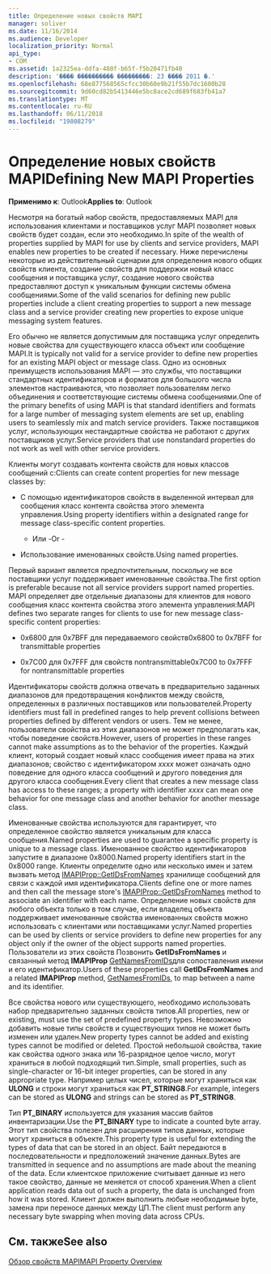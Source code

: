 ```yaml
---
title: Определение новых свойств MAPI
manager: soliver
ms.date: 11/16/2014
ms.audience: Developer
localization_priority: Normal
api_type:
- COM
ms.assetid: 1a2325ea-ddfa-480f-b65f-f5b20471fb40
description: '���� ���������� ���������: 23 ���� 2011 �.'
ms.openlocfilehash: 68e877568565cfcc30b60e9b21f55b7dc1600b28
ms.sourcegitcommit: 9d60cd82b5413446e5bc8ace2cd689f683fb41a7
ms.translationtype: MT
ms.contentlocale: ru-RU
ms.lasthandoff: 06/11/2018
ms.locfileid: "19808279"
---
```

# <a name="defining-new-mapi-properties"></a><span data-ttu-id="25b40-103">Определение новых свойств MAPI</span><span class="sxs-lookup"><span data-stu-id="25b40-103">Defining New MAPI Properties</span></span>

  
  
<span data-ttu-id="25b40-104">**Применимо к**: Outlook</span><span class="sxs-lookup"><span data-stu-id="25b40-104">**Applies to**: Outlook</span></span> 
  
<span data-ttu-id="25b40-105">Несмотря на богатый набор свойств, предоставляемых MAPI для использования клиентами и поставщиков услуг MAPI позволяет новых свойств будет создан, если это необходимо.</span><span class="sxs-lookup"><span data-stu-id="25b40-105">In spite of the wealth of properties supplied by MAPI for use by clients and service providers, MAPI enables new properties to be created if necessary.</span></span> <span data-ttu-id="25b40-106">Ниже перечислены некоторые из действительный сценарии для определения нового общих свойств клиента, создание свойств для поддержки новый класс сообщения и поставщика услуг, создание нового свойства предоставляют доступ к уникальным функции системы обмена сообщениями.</span><span class="sxs-lookup"><span data-stu-id="25b40-106">Some of the valid scenarios for defining new public properties include a client creating properties to support a new message class and a service provider creating new properties to expose unique messaging system features.</span></span>
  
<span data-ttu-id="25b40-107">Его обычно не является допустимым для поставщика услуг определить новые свойства для существующего класса объект или сообщение MAPI.</span><span class="sxs-lookup"><span data-stu-id="25b40-107">It is typically not valid for a service provider to define new properties for an existing MAPI object or message class.</span></span> <span data-ttu-id="25b40-108">Одно из основных преимуществ использования MAPI — это службы, что поставщики стандартных идентификаторов и форматов для большого числа элементов настраиваются, что позволяет пользователям легко объединения и соответствующие системы обмена сообщениями.</span><span class="sxs-lookup"><span data-stu-id="25b40-108">One of the primary benefits of using MAPI is that standard identifiers and formats for a large number of messaging system elements are set up, enabling users to seamlessly mix and match service providers.</span></span> <span data-ttu-id="25b40-109">Также поставщиков услуг, использующих нестандартные свойства не работают с других поставщиков услуг.</span><span class="sxs-lookup"><span data-stu-id="25b40-109">Service providers that use nonstandard properties do not work as well with other service providers.</span></span> 
  
<span data-ttu-id="25b40-110">Клиенты могут создавать контента свойств для новых классов сообщений с:</span><span class="sxs-lookup"><span data-stu-id="25b40-110">Clients can create content properties for new message classes by:</span></span>
  
- <span data-ttu-id="25b40-111">С помощью идентификаторов свойств в выделенной интервал для сообщения класс контента свойства этого элемента управления.</span><span class="sxs-lookup"><span data-stu-id="25b40-111">Using property identifiers within a designated range for message class-specific content properties.</span></span>
    
    - <span data-ttu-id="25b40-112">Или -</span><span class="sxs-lookup"><span data-stu-id="25b40-112">Or -</span></span>
    
- <span data-ttu-id="25b40-113">Использование именованных свойств.</span><span class="sxs-lookup"><span data-stu-id="25b40-113">Using named properties.</span></span> 
    
<span data-ttu-id="25b40-114">Первый вариант является предпочтительным, поскольку не все поставщики услуг поддерживает именованные свойства.</span><span class="sxs-lookup"><span data-stu-id="25b40-114">The first option is preferable because not all service providers support named properties.</span></span> <span data-ttu-id="25b40-115">MAPI определяет две отдельные диапазоны для клиентов для нового сообщения класс контента свойства этого элемента управления:</span><span class="sxs-lookup"><span data-stu-id="25b40-115">MAPI defines two separate ranges for clients to use for new message class-specific content properties:</span></span>
  
- <span data-ttu-id="25b40-116">0x6800 для 0x7BFF для передаваемого свойств</span><span class="sxs-lookup"><span data-stu-id="25b40-116">0x6800 to 0x7BFF for transmittable properties</span></span>
    
- <span data-ttu-id="25b40-117">0x7C00 для 0x7FFF для свойств nontransmittable</span><span class="sxs-lookup"><span data-stu-id="25b40-117">0x7C00 to 0x7FFF for nontransmittable properties</span></span>
    
<span data-ttu-id="25b40-118">Идентификаторы свойств должна отвечать в предварительно заданных диапазонов для предотвращения конфликтов между свойств, определенных в различных поставщиков или пользователей.</span><span class="sxs-lookup"><span data-stu-id="25b40-118">Property identifiers must fall in predefined ranges to help prevent collisions between properties defined by different vendors or users.</span></span> <span data-ttu-id="25b40-119">Тем не менее, пользователи свойства из этих диапазонов не может предполагать как, чтобы поведение свойств.</span><span class="sxs-lookup"><span data-stu-id="25b40-119">However, users of properties in these ranges cannot make assumptions as to the behavior of the properties.</span></span> <span data-ttu-id="25b40-120">Каждый клиент, который создает новый класс сообщения имеет права на этих диапазонов; свойство с идентификатором _xxxx_ может означать одно поведение для одного класса сообщений и другого поведения для другого класса сообщения.</span><span class="sxs-lookup"><span data-stu-id="25b40-120">Every client that creates a new message class has access to these ranges; a property with identifier  _xxxx_ can mean one behavior for one message class and another behavior for another message class.</span></span> 
  
<span data-ttu-id="25b40-121">Именованные свойства используются для гарантирует, что определенное свойство является уникальным для класса сообщения.</span><span class="sxs-lookup"><span data-stu-id="25b40-121">Named properties are used to guarantee a specific property is unique to a message class.</span></span> <span data-ttu-id="25b40-122">Именованное свойство идентификаторов запустите в диапазоне 0x8000.</span><span class="sxs-lookup"><span data-stu-id="25b40-122">Named property identifiers start in the 0x8000 range.</span></span> <span data-ttu-id="25b40-123">Клиенты определите одно или несколько имен и затем вызвать метод [IMAPIProp::GetIDsFromNames](imapiprop-getidsfromnames.md) хранилище сообщений для связи с каждой имя идентификатора.</span><span class="sxs-lookup"><span data-stu-id="25b40-123">Clients define one or more names and then call the message store's [IMAPIProp::GetIDsFromNames](imapiprop-getidsfromnames.md) method to associate an identifier with each name.</span></span> <span data-ttu-id="25b40-124">Определение новых свойств для любого объекта только в том случае, если владелец объекта поддерживает именованные свойства именованных свойств можно использовать с клиентами или поставщиками услуг.</span><span class="sxs-lookup"><span data-stu-id="25b40-124">Named properties can be used by clients or service providers to define new properties for any object only if the owner of the object supports named properties.</span></span> <span data-ttu-id="25b40-125">Пользователи из этих свойств Позвонить **GetIDsFromNames** и связанный метод **IMAPIProp** [GetNamesFromIDs](imapiprop-getnamesfromids.md)для сопоставления имени и его идентификатор.</span><span class="sxs-lookup"><span data-stu-id="25b40-125">Users of these properties call **GetIDsFromNames** and a related **IMAPIProp** method, [GetNamesFromIDs](imapiprop-getnamesfromids.md), to map between a name and its identifier.</span></span>
  
<span data-ttu-id="25b40-126">Все свойства нового или существующего, необходимо использовать набор предварительно заданных свойств типов.</span><span class="sxs-lookup"><span data-stu-id="25b40-126">All properties, new or existing, must use the set of predefined property types.</span></span> <span data-ttu-id="25b40-127">Невозможно добавить новые типы свойств и существующих типов не может быть изменен или удален.</span><span class="sxs-lookup"><span data-stu-id="25b40-127">New property types cannot be added and existing types cannot be modified or deleted.</span></span> <span data-ttu-id="25b40-128">Простой небольшой свойства, такие как свойства одного знака или 16-разрядное целое число, могут храниться в любой подходящий тип.</span><span class="sxs-lookup"><span data-stu-id="25b40-128">Simple, small properties, such as single-character or 16-bit integer properties, can be stored in any appropriate type.</span></span> <span data-ttu-id="25b40-129">Например целых чисел, которые могут храниться как **ULONG** и строки могут храниться как **PT_STRING8**.</span><span class="sxs-lookup"><span data-stu-id="25b40-129">For example, integers can be stored as **ULONG** and strings can be stored as **PT_STRING8**.</span></span> 
  
<span data-ttu-id="25b40-130">Тип **PT_BINARY** используется для указания массив байтов инвентаризации.</span><span class="sxs-lookup"><span data-stu-id="25b40-130">Use the **PT_BINARY** type to indicate a counted byte array.</span></span> <span data-ttu-id="25b40-131">Этот тип свойства полезен для расширения типов данных, которые могут храниться в объекте.</span><span class="sxs-lookup"><span data-stu-id="25b40-131">This property type is useful for extending the types of data that can be stored in an object.</span></span> <span data-ttu-id="25b40-132">Байт передаются в последовательности и предположений значение данных.</span><span class="sxs-lookup"><span data-stu-id="25b40-132">Bytes are transmitted in sequence and no assumptions are made about the meaning of the data.</span></span> <span data-ttu-id="25b40-133">Если клиентское приложение считывает данные из него такое свойство, данные не меняется от способ хранения.</span><span class="sxs-lookup"><span data-stu-id="25b40-133">When a client application reads data out of such a property, the data is unchanged from how it was stored.</span></span> <span data-ttu-id="25b40-134">Клиент должен выполнить любые необходимые byte, замена при переносе данных между ЦП.</span><span class="sxs-lookup"><span data-stu-id="25b40-134">The client must perform any necessary byte swapping when moving data across CPUs.</span></span> 
  
## <a name="see-also"></a><span data-ttu-id="25b40-135">См. также</span><span class="sxs-lookup"><span data-stu-id="25b40-135">See also</span></span>



[<span data-ttu-id="25b40-136">Обзор свойств MAPI</span><span class="sxs-lookup"><span data-stu-id="25b40-136">MAPI Property Overview</span></span>](mapi-property-overview.md)

